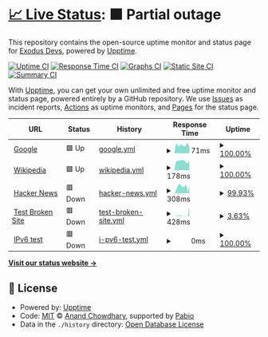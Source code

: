 # [📈 Live Status](https://ExodusDevs.github.io/exodus): <!--live status--> **🟧 Partial outage**

This repository contains the open-source uptime monitor and status page for [Exodus Devs](https://discord.com/invite/9NyEwxjd7w), powered by [Upptime](https://github.com/upptime/upptime).

[![Uptime CI](https://github.com/ExodusDevs/exodus/workflows/Uptime%20CI/badge.svg)](https://github.com/ExodusDevs/exodus/actions?query=workflow%3A%22Uptime+CI%22)
[![Response Time CI](https://github.com/ExodusDevs/exodus/workflows/Response%20Time%20CI/badge.svg)](https://github.com/ExodusDevs/exodus/actions?query=workflow%3A%22Response+Time+CI%22)
[![Graphs CI](https://github.com/ExodusDevs/exodus/workflows/Graphs%20CI/badge.svg)](https://github.com/ExodusDevs/exodus/actions?query=workflow%3A%22Graphs+CI%22)
[![Static Site CI](https://github.com/ExodusDevs/exodus/workflows/Static%20Site%20CI/badge.svg)](https://github.com/ExodusDevs/exodus/actions?query=workflow%3A%22Static+Site+CI%22)
[![Summary CI](https://github.com/ExodusDevs/exodus/workflows/Summary%20CI/badge.svg)](https://github.com/ExodusDevs/exodus/actions?query=workflow%3A%22Summary+CI%22)

With [Upptime](https://upptime.js.org), you can get your own unlimited and free uptime monitor and status page, powered entirely by a GitHub repository. We use [Issues](https://github.com/ExodusDevs/exodus/issues) as incident reports, [Actions](https://github.com/ExodusDevs/exodus/actions) as uptime monitors, and [Pages](https://ExodusDevs.github.io/exodus) for the status page.

<!--start: status pages-->
<!-- This summary is generated by Upptime (https://github.com/upptime/upptime) -->
<!-- Do not edit this manually, your changes will be overwritten -->
<!-- prettier-ignore -->
| URL | Status | History | Response Time | Uptime |
| --- | ------ | ------- | ------------- | ------ |
| <img alt="" src="https://icons.duckduckgo.com/ip3/www.google.com.ico" height="13"> [Google](https://www.google.com) | 🟩 Up | [google.yml](https://github.com/ExodusDevs/status/commits/HEAD/history/google.yml) | <details><summary><img alt="Response time graph" src="./graphs/google/response-time-week.png" height="20"> 71ms</summary><br><a href="https://ExodusDevs.github.io/status/history/google"><img alt="Response time 80" src="https://img.shields.io/endpoint?url=https%3A%2F%2Fraw.githubusercontent.com%2FExodusDevs%2Fstatus%2FHEAD%2Fapi%2Fgoogle%2Fresponse-time.json"></a><br><a href="https://ExodusDevs.github.io/status/history/google"><img alt="24-hour response time 60" src="https://img.shields.io/endpoint?url=https%3A%2F%2Fraw.githubusercontent.com%2FExodusDevs%2Fstatus%2FHEAD%2Fapi%2Fgoogle%2Fresponse-time-day.json"></a><br><a href="https://ExodusDevs.github.io/status/history/google"><img alt="7-day response time 71" src="https://img.shields.io/endpoint?url=https%3A%2F%2Fraw.githubusercontent.com%2FExodusDevs%2Fstatus%2FHEAD%2Fapi%2Fgoogle%2Fresponse-time-week.json"></a><br><a href="https://ExodusDevs.github.io/status/history/google"><img alt="30-day response time 80" src="https://img.shields.io/endpoint?url=https%3A%2F%2Fraw.githubusercontent.com%2FExodusDevs%2Fstatus%2FHEAD%2Fapi%2Fgoogle%2Fresponse-time-month.json"></a><br><a href="https://ExodusDevs.github.io/status/history/google"><img alt="1-year response time 80" src="https://img.shields.io/endpoint?url=https%3A%2F%2Fraw.githubusercontent.com%2FExodusDevs%2Fstatus%2FHEAD%2Fapi%2Fgoogle%2Fresponse-time-year.json"></a></details> | <details><summary><a href="https://ExodusDevs.github.io/status/history/google">100.00%</a></summary><a href="https://ExodusDevs.github.io/status/history/google"><img alt="All-time uptime 100.00%" src="https://img.shields.io/endpoint?url=https%3A%2F%2Fraw.githubusercontent.com%2FExodusDevs%2Fstatus%2FHEAD%2Fapi%2Fgoogle%2Fuptime.json"></a><br><a href="https://ExodusDevs.github.io/status/history/google"><img alt="24-hour uptime 100.00%" src="https://img.shields.io/endpoint?url=https%3A%2F%2Fraw.githubusercontent.com%2FExodusDevs%2Fstatus%2FHEAD%2Fapi%2Fgoogle%2Fuptime-day.json"></a><br><a href="https://ExodusDevs.github.io/status/history/google"><img alt="7-day uptime 100.00%" src="https://img.shields.io/endpoint?url=https%3A%2F%2Fraw.githubusercontent.com%2FExodusDevs%2Fstatus%2FHEAD%2Fapi%2Fgoogle%2Fuptime-week.json"></a><br><a href="https://ExodusDevs.github.io/status/history/google"><img alt="30-day uptime 100.00%" src="https://img.shields.io/endpoint?url=https%3A%2F%2Fraw.githubusercontent.com%2FExodusDevs%2Fstatus%2FHEAD%2Fapi%2Fgoogle%2Fuptime-month.json"></a><br><a href="https://ExodusDevs.github.io/status/history/google"><img alt="1-year uptime 100.00%" src="https://img.shields.io/endpoint?url=https%3A%2F%2Fraw.githubusercontent.com%2FExodusDevs%2Fstatus%2FHEAD%2Fapi%2Fgoogle%2Fuptime-year.json"></a></details>
| <img alt="" src="https://icons.duckduckgo.com/ip3/en.wikipedia.org.ico" height="13"> [Wikipedia](https://en.wikipedia.org) | 🟩 Up | [wikipedia.yml](https://github.com/ExodusDevs/status/commits/HEAD/history/wikipedia.yml) | <details><summary><img alt="Response time graph" src="./graphs/wikipedia/response-time-week.png" height="20"> 178ms</summary><br><a href="https://ExodusDevs.github.io/status/history/wikipedia"><img alt="Response time 191" src="https://img.shields.io/endpoint?url=https%3A%2F%2Fraw.githubusercontent.com%2FExodusDevs%2Fstatus%2FHEAD%2Fapi%2Fwikipedia%2Fresponse-time.json"></a><br><a href="https://ExodusDevs.github.io/status/history/wikipedia"><img alt="24-hour response time 176" src="https://img.shields.io/endpoint?url=https%3A%2F%2Fraw.githubusercontent.com%2FExodusDevs%2Fstatus%2FHEAD%2Fapi%2Fwikipedia%2Fresponse-time-day.json"></a><br><a href="https://ExodusDevs.github.io/status/history/wikipedia"><img alt="7-day response time 178" src="https://img.shields.io/endpoint?url=https%3A%2F%2Fraw.githubusercontent.com%2FExodusDevs%2Fstatus%2FHEAD%2Fapi%2Fwikipedia%2Fresponse-time-week.json"></a><br><a href="https://ExodusDevs.github.io/status/history/wikipedia"><img alt="30-day response time 191" src="https://img.shields.io/endpoint?url=https%3A%2F%2Fraw.githubusercontent.com%2FExodusDevs%2Fstatus%2FHEAD%2Fapi%2Fwikipedia%2Fresponse-time-month.json"></a><br><a href="https://ExodusDevs.github.io/status/history/wikipedia"><img alt="1-year response time 191" src="https://img.shields.io/endpoint?url=https%3A%2F%2Fraw.githubusercontent.com%2FExodusDevs%2Fstatus%2FHEAD%2Fapi%2Fwikipedia%2Fresponse-time-year.json"></a></details> | <details><summary><a href="https://ExodusDevs.github.io/status/history/wikipedia">100.00%</a></summary><a href="https://ExodusDevs.github.io/status/history/wikipedia"><img alt="All-time uptime 100.00%" src="https://img.shields.io/endpoint?url=https%3A%2F%2Fraw.githubusercontent.com%2FExodusDevs%2Fstatus%2FHEAD%2Fapi%2Fwikipedia%2Fuptime.json"></a><br><a href="https://ExodusDevs.github.io/status/history/wikipedia"><img alt="24-hour uptime 100.00%" src="https://img.shields.io/endpoint?url=https%3A%2F%2Fraw.githubusercontent.com%2FExodusDevs%2Fstatus%2FHEAD%2Fapi%2Fwikipedia%2Fuptime-day.json"></a><br><a href="https://ExodusDevs.github.io/status/history/wikipedia"><img alt="7-day uptime 100.00%" src="https://img.shields.io/endpoint?url=https%3A%2F%2Fraw.githubusercontent.com%2FExodusDevs%2Fstatus%2FHEAD%2Fapi%2Fwikipedia%2Fuptime-week.json"></a><br><a href="https://ExodusDevs.github.io/status/history/wikipedia"><img alt="30-day uptime 100.00%" src="https://img.shields.io/endpoint?url=https%3A%2F%2Fraw.githubusercontent.com%2FExodusDevs%2Fstatus%2FHEAD%2Fapi%2Fwikipedia%2Fuptime-month.json"></a><br><a href="https://ExodusDevs.github.io/status/history/wikipedia"><img alt="1-year uptime 100.00%" src="https://img.shields.io/endpoint?url=https%3A%2F%2Fraw.githubusercontent.com%2FExodusDevs%2Fstatus%2FHEAD%2Fapi%2Fwikipedia%2Fuptime-year.json"></a></details>
| <img alt="" src="https://icons.duckduckgo.com/ip3/news.ycombinator.com.ico" height="13"> [Hacker News](https://news.ycombinator.com) | 🟥 Down | [hacker-news.yml](https://github.com/ExodusDevs/status/commits/HEAD/history/hacker-news.yml) | <details><summary><img alt="Response time graph" src="./graphs/hacker-news/response-time-week.png" height="20"> 308ms</summary><br><a href="https://ExodusDevs.github.io/status/history/hacker-news"><img alt="Response time 311" src="https://img.shields.io/endpoint?url=https%3A%2F%2Fraw.githubusercontent.com%2FExodusDevs%2Fstatus%2FHEAD%2Fapi%2Fhacker-news%2Fresponse-time.json"></a><br><a href="https://ExodusDevs.github.io/status/history/hacker-news"><img alt="24-hour response time 328" src="https://img.shields.io/endpoint?url=https%3A%2F%2Fraw.githubusercontent.com%2FExodusDevs%2Fstatus%2FHEAD%2Fapi%2Fhacker-news%2Fresponse-time-day.json"></a><br><a href="https://ExodusDevs.github.io/status/history/hacker-news"><img alt="7-day response time 308" src="https://img.shields.io/endpoint?url=https%3A%2F%2Fraw.githubusercontent.com%2FExodusDevs%2Fstatus%2FHEAD%2Fapi%2Fhacker-news%2Fresponse-time-week.json"></a><br><a href="https://ExodusDevs.github.io/status/history/hacker-news"><img alt="30-day response time 311" src="https://img.shields.io/endpoint?url=https%3A%2F%2Fraw.githubusercontent.com%2FExodusDevs%2Fstatus%2FHEAD%2Fapi%2Fhacker-news%2Fresponse-time-month.json"></a><br><a href="https://ExodusDevs.github.io/status/history/hacker-news"><img alt="1-year response time 311" src="https://img.shields.io/endpoint?url=https%3A%2F%2Fraw.githubusercontent.com%2FExodusDevs%2Fstatus%2FHEAD%2Fapi%2Fhacker-news%2Fresponse-time-year.json"></a></details> | <details><summary><a href="https://ExodusDevs.github.io/status/history/hacker-news">99.93%</a></summary><a href="https://ExodusDevs.github.io/status/history/hacker-news"><img alt="All-time uptime 100.00%" src="https://img.shields.io/endpoint?url=https%3A%2F%2Fraw.githubusercontent.com%2FExodusDevs%2Fstatus%2FHEAD%2Fapi%2Fhacker-news%2Fuptime.json"></a><br><a href="https://ExodusDevs.github.io/status/history/hacker-news"><img alt="24-hour uptime 99.96%" src="https://img.shields.io/endpoint?url=https%3A%2F%2Fraw.githubusercontent.com%2FExodusDevs%2Fstatus%2FHEAD%2Fapi%2Fhacker-news%2Fuptime-day.json"></a><br><a href="https://ExodusDevs.github.io/status/history/hacker-news"><img alt="7-day uptime 99.93%" src="https://img.shields.io/endpoint?url=https%3A%2F%2Fraw.githubusercontent.com%2FExodusDevs%2Fstatus%2FHEAD%2Fapi%2Fhacker-news%2Fuptime-week.json"></a><br><a href="https://ExodusDevs.github.io/status/history/hacker-news"><img alt="30-day uptime 99.98%" src="https://img.shields.io/endpoint?url=https%3A%2F%2Fraw.githubusercontent.com%2FExodusDevs%2Fstatus%2FHEAD%2Fapi%2Fhacker-news%2Fuptime-month.json"></a><br><a href="https://ExodusDevs.github.io/status/history/hacker-news"><img alt="1-year uptime 100.00%" src="https://img.shields.io/endpoint?url=https%3A%2F%2Fraw.githubusercontent.com%2FExodusDevs%2Fstatus%2FHEAD%2Fapi%2Fhacker-news%2Fuptime-year.json"></a></details>
| <img alt="" src="https://icons.duckduckgo.com/ip3/62.72.0.225.ico" height="13"> [Test Broken Site](http://62.72.0.225) | 🟥 Down | [test-broken-site.yml](https://github.com/ExodusDevs/status/commits/HEAD/history/test-broken-site.yml) | <details><summary><img alt="Response time graph" src="./graphs/test-broken-site/response-time-week.png" height="20"> 428ms</summary><br><a href="https://ExodusDevs.github.io/status/history/test-broken-site"><img alt="Response time 401" src="https://img.shields.io/endpoint?url=https%3A%2F%2Fraw.githubusercontent.com%2FExodusDevs%2Fstatus%2FHEAD%2Fapi%2Ftest-broken-site%2Fresponse-time.json"></a><br><a href="https://ExodusDevs.github.io/status/history/test-broken-site"><img alt="24-hour response time 0" src="https://img.shields.io/endpoint?url=https%3A%2F%2Fraw.githubusercontent.com%2FExodusDevs%2Fstatus%2FHEAD%2Fapi%2Ftest-broken-site%2Fresponse-time-day.json"></a><br><a href="https://ExodusDevs.github.io/status/history/test-broken-site"><img alt="7-day response time 428" src="https://img.shields.io/endpoint?url=https%3A%2F%2Fraw.githubusercontent.com%2FExodusDevs%2Fstatus%2FHEAD%2Fapi%2Ftest-broken-site%2Fresponse-time-week.json"></a><br><a href="https://ExodusDevs.github.io/status/history/test-broken-site"><img alt="30-day response time 401" src="https://img.shields.io/endpoint?url=https%3A%2F%2Fraw.githubusercontent.com%2FExodusDevs%2Fstatus%2FHEAD%2Fapi%2Ftest-broken-site%2Fresponse-time-month.json"></a><br><a href="https://ExodusDevs.github.io/status/history/test-broken-site"><img alt="1-year response time 401" src="https://img.shields.io/endpoint?url=https%3A%2F%2Fraw.githubusercontent.com%2FExodusDevs%2Fstatus%2FHEAD%2Fapi%2Ftest-broken-site%2Fresponse-time-year.json"></a></details> | <details><summary><a href="https://ExodusDevs.github.io/status/history/test-broken-site">3.63%</a></summary><a href="https://ExodusDevs.github.io/status/history/test-broken-site"><img alt="All-time uptime 99.28%" src="https://img.shields.io/endpoint?url=https%3A%2F%2Fraw.githubusercontent.com%2FExodusDevs%2Fstatus%2FHEAD%2Fapi%2Ftest-broken-site%2Fuptime.json"></a><br><a href="https://ExodusDevs.github.io/status/history/test-broken-site"><img alt="24-hour uptime 0.00%" src="https://img.shields.io/endpoint?url=https%3A%2F%2Fraw.githubusercontent.com%2FExodusDevs%2Fstatus%2FHEAD%2Fapi%2Ftest-broken-site%2Fuptime-day.json"></a><br><a href="https://ExodusDevs.github.io/status/history/test-broken-site"><img alt="7-day uptime 3.63%" src="https://img.shields.io/endpoint?url=https%3A%2F%2Fraw.githubusercontent.com%2FExodusDevs%2Fstatus%2FHEAD%2Fapi%2Ftest-broken-site%2Fuptime-week.json"></a><br><a href="https://ExodusDevs.github.io/status/history/test-broken-site"><img alt="30-day uptime 75.40%" src="https://img.shields.io/endpoint?url=https%3A%2F%2Fraw.githubusercontent.com%2FExodusDevs%2Fstatus%2FHEAD%2Fapi%2Ftest-broken-site%2Fuptime-month.json"></a><br><a href="https://ExodusDevs.github.io/status/history/test-broken-site"><img alt="1-year uptime 97.95%" src="https://img.shields.io/endpoint?url=https%3A%2F%2Fraw.githubusercontent.com%2FExodusDevs%2Fstatus%2FHEAD%2Fapi%2Ftest-broken-site%2Fuptime-year.json"></a></details>
| <img alt="" src="https://icons.duckduckgo.com/ip3/null.ico" height="13"> [IPv6 test](forwardemail.net) | 🟥 Down | [i-pv6-test.yml](https://github.com/ExodusDevs/status/commits/HEAD/history/i-pv6-test.yml) | <details><summary><img alt="Response time graph" src="./graphs/i-pv6-test/response-time-week.png" height="20"> 0ms</summary><br><a href="https://ExodusDevs.github.io/status/history/i-pv6-test"><img alt="Response time 0" src="https://img.shields.io/endpoint?url=https%3A%2F%2Fraw.githubusercontent.com%2FExodusDevs%2Fstatus%2FHEAD%2Fapi%2Fi-pv6-test%2Fresponse-time.json"></a><br><a href="https://ExodusDevs.github.io/status/history/i-pv6-test"><img alt="24-hour response time 0" src="https://img.shields.io/endpoint?url=https%3A%2F%2Fraw.githubusercontent.com%2FExodusDevs%2Fstatus%2FHEAD%2Fapi%2Fi-pv6-test%2Fresponse-time-day.json"></a><br><a href="https://ExodusDevs.github.io/status/history/i-pv6-test"><img alt="7-day response time 0" src="https://img.shields.io/endpoint?url=https%3A%2F%2Fraw.githubusercontent.com%2FExodusDevs%2Fstatus%2FHEAD%2Fapi%2Fi-pv6-test%2Fresponse-time-week.json"></a><br><a href="https://ExodusDevs.github.io/status/history/i-pv6-test"><img alt="30-day response time 0" src="https://img.shields.io/endpoint?url=https%3A%2F%2Fraw.githubusercontent.com%2FExodusDevs%2Fstatus%2FHEAD%2Fapi%2Fi-pv6-test%2Fresponse-time-month.json"></a><br><a href="https://ExodusDevs.github.io/status/history/i-pv6-test"><img alt="1-year response time 0" src="https://img.shields.io/endpoint?url=https%3A%2F%2Fraw.githubusercontent.com%2FExodusDevs%2Fstatus%2FHEAD%2Fapi%2Fi-pv6-test%2Fresponse-time-year.json"></a></details> | <details><summary><a href="https://ExodusDevs.github.io/status/history/i-pv6-test">100.00%</a></summary><a href="https://ExodusDevs.github.io/status/history/i-pv6-test"><img alt="All-time uptime 100.00%" src="https://img.shields.io/endpoint?url=https%3A%2F%2Fraw.githubusercontent.com%2FExodusDevs%2Fstatus%2FHEAD%2Fapi%2Fi-pv6-test%2Fuptime.json"></a><br><a href="https://ExodusDevs.github.io/status/history/i-pv6-test"><img alt="24-hour uptime 100.00%" src="https://img.shields.io/endpoint?url=https%3A%2F%2Fraw.githubusercontent.com%2FExodusDevs%2Fstatus%2FHEAD%2Fapi%2Fi-pv6-test%2Fuptime-day.json"></a><br><a href="https://ExodusDevs.github.io/status/history/i-pv6-test"><img alt="7-day uptime 100.00%" src="https://img.shields.io/endpoint?url=https%3A%2F%2Fraw.githubusercontent.com%2FExodusDevs%2Fstatus%2FHEAD%2Fapi%2Fi-pv6-test%2Fuptime-week.json"></a><br><a href="https://ExodusDevs.github.io/status/history/i-pv6-test"><img alt="30-day uptime 100.00%" src="https://img.shields.io/endpoint?url=https%3A%2F%2Fraw.githubusercontent.com%2FExodusDevs%2Fstatus%2FHEAD%2Fapi%2Fi-pv6-test%2Fuptime-month.json"></a><br><a href="https://ExodusDevs.github.io/status/history/i-pv6-test"><img alt="1-year uptime 100.00%" src="https://img.shields.io/endpoint?url=https%3A%2F%2Fraw.githubusercontent.com%2FExodusDevs%2Fstatus%2FHEAD%2Fapi%2Fi-pv6-test%2Fuptime-year.json"></a></details>

<!--end: status pages-->

[**Visit our status website →**](https://ExodusDevs.github.io/exodus)

## 📄 License

- Powered by: [Upptime](https://github.com/upptime/upptime)
- Code: [MIT](./LICENSE) © [Anand Chowdhary](https://anandchowdhary.com), supported by [Pabio](https://pabio.com)
- Data in the `./history` directory: [Open Database License](https://opendatacommons.org/licenses/odbl/1-0/)
